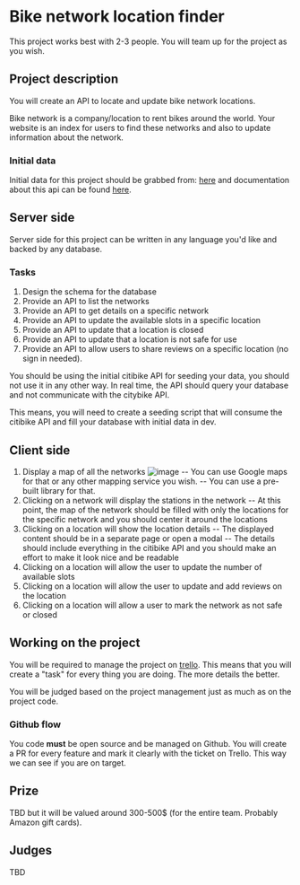 # Bike network location finder

This project works best with 2-3 people. You will team up for the project as you wish.

## Project description

You will create an API to locate and update bike network locations.

Bike network is a company/location to rent bikes around the world. Your website is an index for users to find these networks and also to update information about the network.

### Initial data

Initial data for this project should be grabbed from: [here](http://api.citybik.es/v2/networks) and documentation about this api can be found [here](http://api.citybik.es/v2/).

## Server side

Server side for this project can be written in any language you'd like and backed by any database.

### Tasks

1. Design the schema for the database
2. Provide an API to list the networks
3. Provide an API to get details on a specific network
4. Provide an API to update the available slots in a specific location
5. Provide an API to update that a location is closed
6. Provide an API to update that a location is not safe for use
7. Provide an API to allow users to share reviews on a specific location (no sign in needed).

You should be using the initial citibike API for seeding your data, you should not use it in any other way. In real time, the API should query your database and not communicate with the citybike API.

This means, you will need to create a seeding script that will consume the citibike API and fill your database with initial data in dev.

## Client side

1. Display a map of all the networks 
![image](http://assets.avi.io/Documentation__CityBikes_API_2017-08-10_16-53-40.png)
-- You can use Google maps for that or any other mapping service you wish. 
-- You can use a pre-built library for that.
2. Clicking on a network will display the stations in the network
-- At this point, the map of the network should be filled with only the locations for the specific network and you should center it around the locations
3. Clicking on a location will show the location details
-- The displayed content should be in a separate page or open a modal
-- The details should include everything in the citibike API and you should make an effort to make it look nice and be readable
4. Clicking on a location will allow the user to update the number of available slots
5. Clicking on a location will allow the user to update and add reviews on the location
6. Clicking on a location will allow a user to mark the network as not safe or closed

## Working on the project

You will be required to manage the project on [trello](https://trello.com). This means that you will create a "task" for every thing you are doing. The more details the better.

You will be judged based on the project management just as much as on the project code.

### Github flow

You code **must** be open source and be managed on Github. You will create a PR for every feature and mark it clearly with the ticket on Trello. This way we can see if you are on target.

## Prize

TBD but it will be valued around 300-500$ (for the entire team. Probably Amazon gift cards).

## Judges 

TBD